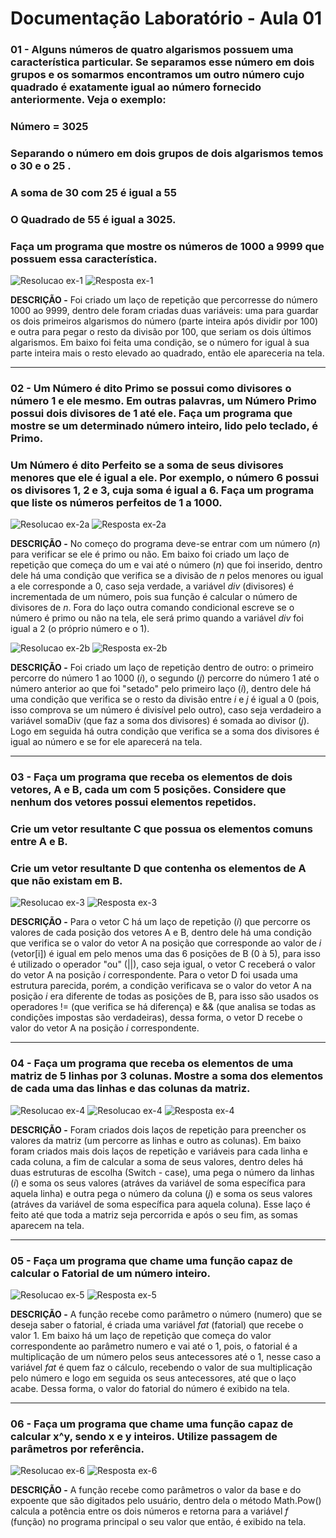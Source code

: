 # Documentação Laboratório - Aula 01

### **01** - Alguns números de quatro algarismos possuem uma característica particular. Se separamos esse número em dois grupos e os somarmos encontramos um outro número cujo quadrado é exatamente igual ao número fornecido anteriormente. Veja o exemplo:
### Número = 3025 
### Separando o número em dois grupos de dois algarismos temos o 30 e o 25 . 
### A soma de 30 com 25 é igual a 55
### O Quadrado de 55 é igual a 3025.
### Faça um programa que mostre os números de 1000 a 9999 que possuem essa característica.

![Resolucao ex-1](https://user-images.githubusercontent.com/97108963/186971832-86c83a04-a1c3-4cc7-9bc1-c2fac97fb336.PNG)
![Resposta ex-1](https://user-images.githubusercontent.com/97108963/186971851-e212604e-dd90-4d79-b9a1-a9dc1436c028.PNG)

**DESCRIÇÃO -** Foi criado um laço de repetição que percorresse do número 1000 ao 9999, dentro dele foram criadas duas variáveis: uma para guardar os dois primeiros algarismos do número (parte inteira após dividir por 100) e outra para pegar o resto da divisão por 100, que seriam os dois últimos algarismos. Em baixo foi feita uma condição, se o número for igual à sua parte inteira mais o resto elevado ao quadrado, então ele apareceria na tela.

---

### **02** - Um Número é dito Primo se possui como divisores o número 1 e ele mesmo. Em outras palavras, um Número Primo possui dois divisores de 1 até ele. Faça um programa que mostre se um determinado número inteiro, lido pelo teclado, é Primo.
### Um Número é dito Perfeito se a soma de seus divisores menores que ele é igual a ele. Por exemplo, o número 6 possui os  divisores 1, 2 e 3, cuja soma é igual a 6. Faça um programa que liste os números perfeitos de 1 a 1000.

![Resolucao ex-2a](https://user-images.githubusercontent.com/97108963/186971834-397c5d7b-2ed5-448f-b51e-d00569333784.PNG)
![Resposta ex-2a](https://user-images.githubusercontent.com/97108963/186971852-6d2b717e-da30-4c18-91b8-aa2e5f8f7b37.PNG)

**DESCRIÇÃO -** No começo do programa deve-se entrar com um número (*n*) para verificar se ele é primo ou não. Em baixo foi criado um laço de repetição que começa do um e vai até o número (*n*) que foi inserido, dentro dele há uma condição que verifica se a divisão de *n* pelos menores ou igual a ele corresponde a 0, caso seja verdade, a variável *div* (divisores) é incrementada de um número, pois sua função é calcular o número de divisores de *n*. Fora do laço outra comando condicional escreve se o número é primo ou não na tela, ele será primo quando a variável *div* foi igual a 2 (o próprio número e o 1). 

![Resolucao ex-2b](https://user-images.githubusercontent.com/97108963/186971835-b6faf214-d300-4be8-a176-27c38cd4f447.PNG)
![Resposta ex-2b](https://user-images.githubusercontent.com/97108963/186971853-d4471fbb-0052-4db9-b325-a06829468ffe.PNG)

**DESCRIÇÃO -** Foi criado um laço de repetição dentro de outro: o primeiro percorre do número 1 ao 1000 (*i*), o segundo (*j*) percorre do número 1 até o número anterior ao que foi "setado" pelo primeiro laço (*i*), dentro dele há uma condição que verifica se o resto da divisão entre *i* e *j* é igual a 0 (pois, isso comprova se um número é divisível pelo outro), caso seja verdadeiro a variável somaDiv (que faz a soma dos divisores) é somada ao divisor (*j*).
Logo em seguida há outra condição que verifica se a soma dos divisores é igual ao número e se for ele aparecerá na tela.

---

### **03** - Faça um programa que receba os elementos de dois vetores, A e B, cada um com 5 posições. Considere que nenhum dos vetores possui elementos repetidos.
### Crie um vetor resultante C que possua os elementos comuns entre A e B.
### Crie um vetor resultante D que contenha os elementos de A que não existam em B.

![Resolucao ex-3](https://user-images.githubusercontent.com/97108963/186971837-13489216-aaae-4d09-8286-87de1a430237.PNG)
![Resposta ex-3](https://user-images.githubusercontent.com/97108963/186971859-ab535553-1d53-48c1-81d1-547fb452ebd4.PNG)

**DESCRIÇÃO -** Para o vetor C há um laço de repetição (*i*) que percorre os valores de cada posição dos vetores A e B, dentro dele há uma condição que verifica se o valor do vetor A na posição que corresponde ao valor de *i* (vetor[i]) é igual em pelo menos uma das 6 posições de B (0 à 5), para isso é utilizado o operador "ou" (||), caso seja igual, o vetor C receberá o valor do vetor A na posição *i* correspondente. Para o vetor D foi usada uma estrutura parecida, porém, a condição verificava se o valor do vetor A na posição *i* era diferente de todas as posições de B, para isso são usados os operadores != (que verifica se há diferença) e && (que analisa se todas as condições impostas são verdadeiras), dessa forma, o vetor D recebe o valor do vetor A na posição *i* correspondente.

---

### **04** - Faça um programa que receba os elementos de uma matriz de 5 linhas por 3 colunas. Mostre a soma dos elementos de cada uma das linhas e das colunas da matriz.

![Resolucao ex-4](https://user-images.githubusercontent.com/97108963/186971840-86e689f1-aa00-4a0f-b576-77914dc03191.PNG)
![Resolucao ex-4](https://user-images.githubusercontent.com/97108963/186971844-9830aa5e-1fdb-4f14-8a52-9e8cc7669d7f.PNG)
![Resposta ex-4](https://user-images.githubusercontent.com/97108963/186971860-2e937dab-ce10-44a6-a5af-a31eb8b8be85.PNG)

**DESCRIÇÃO -** Foram criados dois laços de repetição para preencher os valores da matriz (um percorre as linhas e outro as colunas). Em baixo foram criados mais dois laços de repetição e variáveis para cada linha e cada coluna, a fim de calcular a soma de seus valores, dentro deles há duas estruturas de escolha (Switch - case), uma pega o número da linhas (*i*) e soma os seus valores (atráves da variável de soma específica para aquela linha) e outra pega o número da coluna (*j*) e soma os seus valores (atráves da variável de soma específica para aquela coluna). Esse laço é feito até que toda a matriz seja percorrida e após o seu fim, as somas aparecem na tela.

---

### **05** - Faça um programa que chame uma função capaz de calcular o Fatorial de um número inteiro.

![Resolucao ex-5](https://user-images.githubusercontent.com/97108963/186971849-e4898a6c-5e0c-440a-8917-85609647e67b.PNG)
![Resposta ex-5](https://user-images.githubusercontent.com/97108963/186971861-fa4e5031-3328-4c8e-a8c4-7ac7f4f173d7.PNG)

**DESCRIÇÃO -** A função recebe como parâmetro o número (numero) que se deseja saber o fatorial, é criada uma variável *fat* (fatorial) que recebe o valor 1. Em baixo há um laço de repetição que começa do valor correspondente ao parâmetro numero e vai até o 1, pois, o fatorial é a multiplicação de um número pelos seus antecessores até o 1, nesse caso a variável *fat* é quem faz o cálculo, recebendo o valor de sua multiplicação pelo número e logo em seguida os seus antecessores, até que o laço acabe. Dessa forma, o valor do fatorial do número é exibido na tela.

---

### **06** - Faça um programa que chame uma função capaz de calcular x^y, sendo x e y inteiros. Utilize passagem de parâmetros por referência.

![Resolucao ex-6](https://user-images.githubusercontent.com/97108963/186971850-c087a9ef-6a92-4c5e-adb1-51f8d4b41900.PNG)
![Resposta ex-6](https://user-images.githubusercontent.com/97108963/186971829-ddcdb559-b2df-484c-b1d7-f264bd30bf2c.PNG)

**DESCRIÇÃO -** A função recebe como parâmetros o valor da base e do expoente que são digitados pelo usuário, dentro dela o método Math.Pow() calcula a potência entre os dois números e retorna para a variável *f* (função) no programa principal o seu valor que então, é exibido na tela.
